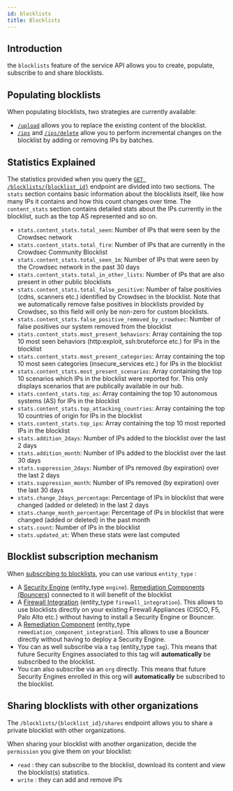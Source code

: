 ```yaml
---
id: blocklists
title: Blocklists
---
```


## Introduction

the `blocklists` feature of the service API allows you to create, populate, subscribe to and share blocklists.

## Populating blocklists

When populating blocklists, two strategies are currently available:
 - [`/upload`](https://admin.api.crowdsec.net/v1/docs#/Blocklists/uploadBlocklistContent) allows you to replace the existing content of the blocklist.
 - [`/ips`](https://admin.api.crowdsec.net/v1/docs#/Blocklists/addIpsToBlocklist) and [`/ips/delete`](https://admin.api.crowdsec.net/v1/docs#/Blocklists/deleteIpsFromBlocklist) allow you to perform incremental changes on the blocklist by adding or removing IPs by batches.


## Statistics Explained

The statistics provided when you query the [`GET /blocklists/{blocklist_id}`](https://admin.api.crowdsec.net/v1/docs#/Blocklists/getBlocklist) endpoint are divided into two sections. The `stats` section contains basic information about the blocklists itself, like how many IPs it contains and how this count changes over time. The `content_stats` section contains detailed stats about the IPs currently in the blocklist, such as the top AS represented and so on.
 - `stats.content_stats.total_seen`: Number of IPs that were seen by the Crowdsec network 
 - `stats.content_stats.total_fire`: Number of IPs that are currently in the Crowdsec Community Blocklist
 - `stats.content_stats.total_seen_1m`: Number of IPs that were seen by the Crowdsec network in the past 30 days
 - `stats.content_stats.total_in_other_lists`: Number of IPs that are also present in other public blocklists
 - `stats.content_stats.total_false_positive`: Number of false positivies (cdns, scanners etc.) identified by Crowdsec in the blocklist. Note that we automatically remove false positives in blocklists provided by Crowdsec, so this field will only be non-zero for custom blocklists.
 - `stats.content_stats.false_positive_removed_by_crowdsec`: Number of false positives our system removed from the blocklist
 - `stats.content_stats.most_present_behaviors`: Array containing the top 10 most seen behaviors (http:exploit, ssh:bruteforce etc.) for IPs in the blocklist
 - `stats.content_stats.most_present_categories`: Array containing the top 10 most seen categories (insecure_services etc.) for IPs in the blocklist
 - `stats.content_stats.most_present_scenarios`: Array containing the top 10 scenarios which IPs in the blocklist were reported for. This only displays scenarios that are publically available in our hub.
 - `stats.content_stats.top_as`: Array containing the top 10 autonomous systems (AS) for IPs in the blocklist
 - `stats.content_stats.top_attacking_countries`: Array containing the top 10 countries of origin for IPs in the blocklist
 - `stats.content_stats.top_ips`: Array containing the top 10 most reported IPs in the blocklist
 - `stats.addition_2days`: Number of IPs added to the blocklist over the last 2 days
 - `stats.addition_month`: Number of IPs added to the blocklist over the last 30 days
 - `stats.suppression_2days`: Number of IPs removed (by expiration) over the last 2 days
 - `stats.suppression_month`: Number of IPs removed (by expiration) over the last 30 days
 - `stats.change_2days_percentage`: Percentage of IPs in blocklist that were changed (added or deleted) in the last 2 days
 - `stats.change_month_percentage`: Percentage of IPs in blocklist that were changed (added or deleted) in the past month
 - `stats.count`: Number of IPs in the blocklist
 - `stats.updated_at`: When these stats were last computed



<!--

 - explain process if you want to publish your public blocklists
 - how to find your org ID


-->

## Blocklist subscription mechanism

When [subscribing to blocklists](https://admin.api.crowdsec.net/v1/docs#/Blocklists/subscribeBlocklist), you can use various `entity_type` :

 - A [Security Engine](https://doc.crowdsec.net/docs/next/intro) (entity_type `engine`). [Remediation Components (Bouncers)](https://doc.crowdsec.net/u/bouncers/intro) connected to it will benefit of the blocklist
 - A [Firewall Integration](https://doc.crowdsec.net/u/console/blocklists/integrations/firewall) (entity_type `firewall_integration`). This allows to use blocklists directly on your existing Firewall Appliances (CISCO, F5, Palo Alto etc.) without having to install a Security Engine or Bouncer.
 - A [Remediation Component](https://doc.crowdsec.net/u/bouncers/intro) (entity_type `remediation_component_integration`). This allows to use a Bouncer directly without having to deploy a Security Engine.
 - You can as well subscribe via a `tag` (entity_type `tag`). This means that future Security Engines <!-- or Integrations  @hes --> associated to this tag will **automatically** be subscribed to the blocklist.
 - You can also subscribe via an `org` directly. This means that future Security Engines <!-- and Integrations @hes --> enrolled in this org will **automatically** be subscribed to the blocklist.

## Sharing blocklists with other organizations

The `/blocklists/{blocklist_id}/shares` endpoint allows you to share a private blocklist with other organizations.

When sharing your blocklist with another organization, decide the `permission` you give them on your blocklist:
 - `read` : they can subscribe to the blocklist, download its content and view the blocklist(s) statistics.
 - `write` : they can add and remove IPs


